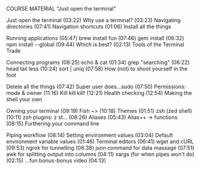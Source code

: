 COURSE MATERIAL
"Just open the terminal"

Just open the terminal (03:22)
Why use a terminal? (03:23)
Navigating directories (07:41)
Navigation shortcuts (01:06)
Install all the things

Running applications (05:47)
brew install fun (07:46)
gem install (06:32)
npm install --global (09:44)
Which is best? (02:13)
Tools of the Terminal Trade

Connecting programs (08:25)
echo & cat (01:34)
grep "searching" (06:22)
head tail less (10:24)
sort | uniq (07:58)
How (not) to shoot yourself in the foot

Delete all the things (07:42)
Super user does…sudo (07:50)
Permissions: mode & owner (11:16)
Kill kill kill! (12:21)
Health checking (12:54)
Making the shell your own

Owning your terminal (09:19)
Fish ~> (10:18)
Themes (01:51)
zsh (zed shell) (10:11)
zsh plugins: z st… (08:26)
Aliases (05:43)
Alias++ → functions (08:15)
Furthering your command line

Piping workflow (08:14)
Setting environment values (03:04)
Default environment variable values (01:46)
Terminal editors (06:41)
wget and cURL (09:53)
ngrok for tunnelling (06:38)
json command for data massage (07:51)
awk for splitting output into columns (04:11)
xargs (for when pipes won't do) (02:15)
…fun bonus-bonus video (04:13)

